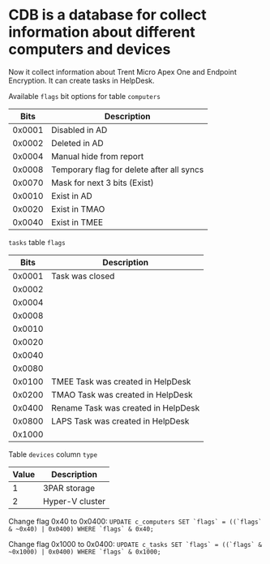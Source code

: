 # CDB is a database for collect information about different computers and devices

Now it collect information about Trent Micro Apex One and Endpoint Encryption.
It can create tasks in HelpDesk.

Available `flags` bit options for table `computers`

| Bits   | Description                               |
|--------|-------------------------------------------|
| 0x0001 | Disabled in AD                            |
| 0x0002 | Deleted in AD                             |
| 0x0004 | Manual hide from report                   |
| 0x0008 | Temporary flag for delete after all syncs |
| 0x0070 | Mask for next 3 bits (Exist)              |
| 0x0010 | Exist in AD                               |
| 0x0020 | Exist in TMAO                             |
| 0x0040 | Exist in TMEE                             |

`tasks` table `flags`

| Bits   | Description                               |
|--------|-------------------------------------------|
| 0x0001 | Task was closed                           |
| 0x0002 |                                           |
| 0x0004 |                                           |
| 0x0008 |                                           |
| 0x0010 |                                           |
| 0x0020 |                                           |
| 0x0040 |                                           |
| 0x0080 |                                           |
| 0x0100 | TMEE Task was created in HelpDesk         |
| 0x0200 | TMAO Task was created in HelpDesk         |
| 0x0400 | Rename Task was created in HelpDesk       |
| 0x0800 | LAPS Task was created in HelpDesk         |
| 0x1000 |                                           |

Table `devices` column `type`

| Value  | Description                               |
|--------|-------------------------------------------|
| 1      | 3PAR storage                              |
| 2      | Hyper-V cluster                           |


Change flag 0x40 to 0x0400:
  ``UPDATE c_computers SET `flags` = ((`flags` & ~0x40) | 0x0400) WHERE `flags` & 0x40;``

Change flag 0x1000 to 0x0400:
  ``UPDATE c_tasks SET `flags` = ((`flags` & ~0x1000) | 0x0400) WHERE `flags` & 0x1000;``
